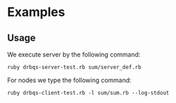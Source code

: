 # Examples

## Usage

We execute server by the following command:

    ruby drbqs-server-test.rb sum/server_def.rb

For nodes we type the following command:

    ruby drbqs-client-test.rb -l sum/sum.rb --log-stdout
